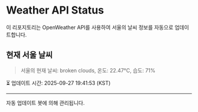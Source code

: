 
# Weather API Status

이 리포지토리는 OpenWeather API를 사용하여 서울의 날씨 정보를 자동으로 업데이트합니다.

## 현재 서울 날씨
> 서울의 현재 날씨: broken clouds, 온도: 22.47°C, 습도: 71%

⏳ 업데이트 시간: 2025-09-27 19:41:53 (KST)

---
자동 업데이트 봇에 의해 관리됩니다.
